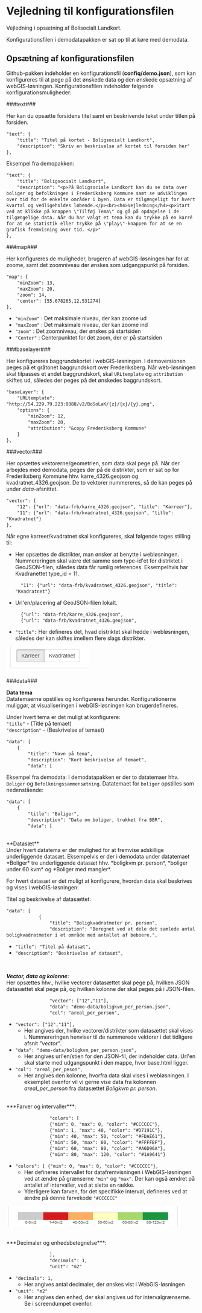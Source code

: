 Vejledning til konfigurationsfilen
========

Vejledning i opsætning af Bolisocialt Landkort.

Konfigurationsfilen i demodatapakken er sat op til at køre med demodata.

## Opsætning af konfigurationsfilen ##
Github-pakken indeholder en konfigurationsfil (**confiq/demo.json**), som kan konfigureres til at pege på det ønskede data og den ønskede opsætning af webGIS-løsningen. Konfigurationsfilen indeholder følgende konfigurationsmuligheder:

###text###

Her kan du opsætte forsidens titel samt en beskrivende tekst under titlen på forsiden.

	"text": {
		"title": "Titel på kortet - Boligsocialt Landkort",
		"description": "Skriv en beskrivelse af kortet til forsiden her"
   	},

Eksempel fra demopakken:

    "text": {
        "title": "Boligsocialt Landkort",
        "description": "<p>På Boligsociale Landkort kan du se data over boliger og befolkningen i Frederiksberg Kommune samt se udviklingen over tid for de enkelte områder i byen. Data er tilgængeligt for hvert kvartal og vedligeholdes løbende.</p><br><h4>Vejledning</h4><p>Start ved at klikke på knappen \"Tilføj Tema\" og gå på opdagelse i de tilgængelige data. Når du har valgt et tema kan du trykke på en karré for at se statistik eller trykke på \"play\"-knappen for at se en grafisk fremvisning over tid. </p>"
    },

###map###

Her konfigureres de muligheder, brugeren af webGIS-løsningen har for at zoome, samt det zoomniveau der ønskes som udgangspunkt på forsiden.

	"map": { 
        "minZoom": 13, 
        "maxZoom": 20,
        "zoom": 14,
        "center": [55.678265,12.531274]
    },

- `"minZoom"` : Det maksimale niveau, der kan zoome ud
- `"maxZoom"` : Det maksimale niveau, der kan zoome ind
- `"zoom"` : Det zoomniveau, der ønskes på startsiden
- `"Center"` : Centerpunktet for det zoom, der er på startsiden

###baselayer###

Her konfigureres baggrundskortet i webGIS-løsningen. I demoversionen peges på et gråtonet baggrundskort over Frederiksberg. Når web-løsningen skal tilpasses et andet baggrundskort, skal `URLtemplate` og `attribution` skiftes ud, således der peges på det ønskedes baggrundskort. 

	"baseLayer": {
        "URLtemplate": "http://54.229.79.223:8888/v2/BoSoLaK/{z}/{x}/{y}.png",
        "options": {
            "minZoom": 12,
            "maxZoom": 20,
            "attribution": "&copy Frederiksberg Kommune"
        }
    },

###vector###

Her opsættes vektorerne/geometrien, som data skal pege på. Når der arbejdes med demodata, peges der på de distrikter, som er sat op for Frederiksberg Kommune hhv. karre_4326.geojson og kvadratnet_4326.geojson. De to vektorer nummereres, så de kan peges på under *data*-afsnittet.

	"vector": {
        "12": {"url": "data-frb/karre_4326.geojson", "title": "Karreer"},
        "11": {"url": "data-frb/kvadratnet_4326.geojson", "title": "Kvadratnet"}
    },

Når egne karreer/kvadratnet skal konfigureres, skal følgende tages stilling til:

- Her opsættes de distrikter, man ønsker at benytte i webløsningen. Nummereringen skal være det samme som type-id'et for distriktet i GeoJSON-filen, således data får rumlig references. Eksempelhvis har Kvadranettet type_id = 11.

		"11": {"url": "data-frb/kvadratnet_4326.geojson", "title": "Kvadratnet"}

- Url'en/placering af GeoJSON-filen lokalt. 

		{"url": "data-frb/karre_4326.geojson",
		{"url": "data-frb/kvadratnet_4326.geojson",

- `"title":` Her defineres det, hvad distriktet skal hedde i webløsningen, således der kan skiftes imellem flere slags distrikter. 

![](screendumps/vectornummerering.png)

###data###

**Data tema**<br>
Datatemaerne opstilles og konfigureres herunder. Konfigurationerne muliggør, at visualiseringen i webGIS-løsningen kan brugerdefineres.

Under hvert tema er det muligt at konfigurere: <br>
`"title"` - (Title på temaet) 
<br>`"description"` - (Beskrivelse af temaet)

	"data": [
        {
            "title": "Navn på tema",
            "description": "Kort beskrivelse af temaet",
            "data": [

Eksempel fra demodata:
I demodatapakken er der to datatemaer hhv. `Boliger` og `Befolkningssammensætning`. Datatemaet for `boliger` opstilles som nedenstående:

	"data": [
        {
            "title": "Boliger",
            "description": "Data om boliger, trukket fra BBR",
            "data": [
<br>
**Datasæt** <br>
Under hvert datatema er der mulighed for at fremvise adskillige underliggende datasæt. Eksempelvis er der i demodata under datatemaet *Boliger* tre underliggende datasæt hhv. *boligkvm pr. person*, *boliger under 60 kvm* og *Boliger med mangler*.

For hvert datasæt er det muligt at konfigurere, hvordan data skal beskrives og vises i webGIS-løsningen:

Titel og beskrivelse af datasættet:

	"data": [
                {
                    "title": "Boligkvadratmeter pr. person",
                    "description": "Beregnet ved at dele det samlede antal boligkvadratmeter i et område med antallet af beboere.",

- `"title": "Titel på datasæt",`
- `"description": "Beskrivelse af datasæt",`

<br>

***Vector, data og kolonne***:<br>
Her opsættes hhv., hvilke vectorer datasættet skal pege på, hvilken JSON datasættet skal pege på, og hvilken kolonne der skal peges på i JSON-filen.

					"vector": ["12","11"],
                    "data": "demo-data/boligkvm_per_person.json",
                    "col": "areal_per_person",
					
- `"vector": ["12","11"],` 
	- Her angives der, hvilke vectorer/distrikter som datasættet skal vises i. Nummereringen henviser til de nummerede vektorer i det tidligere afsnit *"vector"*.  
- `"data": "demo-data/boligkvm_per_person.json",`
	- Her angives url'en/stien for den JSON-fil, der indeholder data. Url'en skal starte med udgangspunkt i den mappe, hvor base.html ligger.
- `"col": "areal_per_peson",`
	- Her angives den kolonne, hvorfra data skal vises i webløsningen. I eksemplet ovenfor vil vi gerne vise data fra kolonnen *areal\_per\_person* fra datasættet *Boligkvm pr. person*.

<br>
***Farver og intervaller***:

					"colors": [
				    {"min": 0, "max": 0, "color": "#CCCCCC"},
          		    {"min": 1, "max": 40, "color": "#D7191C"},
				    {"min": 40, "max": 50, "color": "#FDAE61"},
                    {"min": 50, "max": 60, "color": "#FFFFBF"},
                    {"min": 60, "max": 80, "color": "#A6D96A"},
					{"min": 80, "max": 120, "color": "#1A9641"}


- `"colors": [ {"min": 0, "max": 0, "color": "#CCCCCC"},`
	- Her defineres intervallet for datafremvisningen i WebGIS-løsningen ved at ændre på grænserne `"min"` og `"max"`. Der kan også ændret på antallet af intervaller, ved at slette en række. 
	- Yderligere kan farven, for det specifikke interval, defineres ved at ændre på denne farvekode `"#CCCCCC"`

![](screendumps/intervaller.png)

<br>
***Decimaler og enhedsbetegnelse***:

					],
                    "decimals": 1,
                    "unit": "m2"
- `"decimals": 1,`
	- Her angives antal decimaler, der ønskes vist i WebGIS-løsningen
- `"unit": "m2"`
	- Her angives den enhed, der skal angives ud for intervalgrænserne. Se i screendumpet ovenfor.


